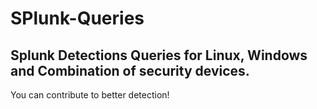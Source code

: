 # SPlunk-Queries
## Splunk Detections Queries for Linux, Windows and Combination of security devices.

You can contribute to better detection!
